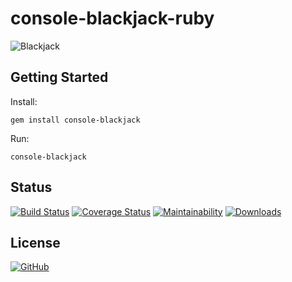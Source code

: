 # console-blackjack-ruby

![Blackjack](https://raw.githubusercontent.com/gdonald/console-blackjack-ruby/master/bj.png)

## Getting Started

Install:

    gem install console-blackjack

Run:

    console-blackjack

## Status

[![Build Status](https://travis-ci.org/gdonald/console-blackjack-ruby.svg?branch=master)](https://travis-ci.org/gdonald/console-blackjack-ruby)
[![Coverage Status](https://coveralls.io/repos/github/gdonald/console-blackjack-ruby/badge.svg?branch=master)](https://coveralls.io/github/gdonald/console-blackjack-ruby?branch=master)
[![Maintainability](https://api.codeclimate.com/v1/badges/ce4171c76179d7882a0b/maintainability)](https://codeclimate.com/github/gdonald/console-blackjack-ruby/maintainability)
[![Downloads](https://ruby-gem-downloads-badge.herokuapp.com/console-blackjack?color=blue&type=total&total_label=)](https://rubygems.org/gems/console-blackjack)

## License

[![GitHub](https://img.shields.io/github/license/gdonald/console-blackjack-ruby?color=aa0000)](https://github.com/gdonald/console-blackjack-ruby/blob/master/LICENSE)

